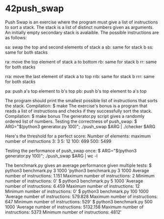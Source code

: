 # 42push_swap

Push Swap is an exercise where the program must give a list of instructions to sort a stack. The stack is a list of distinct numbers given as arguments. 
An initially empty secondary stack is avalaible.
The possible instructions are as follows:

sa: swap the top and second elements of stack a
sb: same for stack b
ss: same for both stacks

ra: move the top element of stack a to bottom
rb: same for stack b
rr: same for both stacks

rra: move the last element of stack a to top
rrb: same for stack b
rrr: same for both stacks

pa: push a's top element to b's top
pb: push b's top element to a's top

The program should print the smallest possible list of instructions that sorts the stack.
Compilation:
$ make
The exercise's bonus is a program that reads a list of instructions and checks if they successfully sort the stack.
Compilation:
$ make bonus
The generator.py script gives a randomly ordered list of numbers.
Testing the correctness of push_swap:
$ ARG="$(python3 generator.py 100)"; ./push_swap $ARG | ./checker $ARG

Here's the threshold for a perfect score:
Number of elements: maximum number of instructions
3: 3
5: 12
100: 699
500: 5499

Testing the performance of push_swap once:
$ ARG="$(python3 generator.py 100)"; ./push_swap $ARG | wc -l

The benchmark.py gives an average performance given multiple tests:
$ python3 benchmark.py 3 1000 
'python3 benchmark.py 3 1000
Average number of instructions: 1.151
Maximum number of instructions: 2
Minimum number of instructions: 0'
$ python3 benchmark.py 5 1000
'Average number of instructions: 6.459
Maximum number of instructions: 12
Minimum number of instructions: 0'
$ python3 benchmark.py 100 1000
'Average number of instructions: 579.828
Maximum number of instructions: 647
Minimum number of instructions: 529'
$ python3 benchmark.py 500 1000 
'Average number of instructions: 5132.158
Maximum number of instructions: 5373
Minimum number of instructions: 4812'
